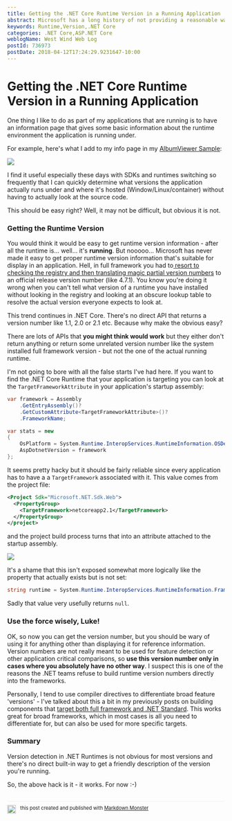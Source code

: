 ```yaml
---
title: Getting the .NET Core Runtime Version in a Running Application
abstract: Microsoft has a long history of not providing a reasonable way of looking up the version of the runtime that is hosting your applications. .NET Core is no different and in this short post I show one way you can capture a descriptive name of the runtime executing that's suitable for displaying in your application's info page.
keywords: Runtime,Version,.NET Core
categories: .NET Core,ASP.NET Core
weblogName: West Wind Web Log
postId: 736973
postDate: 2018-04-12T17:24:29.9231647-10:00
---
```

# Getting the .NET Core Runtime Version in a Running Application

One thing I like to do as part of my applications that are running is to have an information page that gives some basic information about the runtime environment the application is running under. 

For example, here's what I add to my info page in my [AlbumViewer Sample](https://github.com/RickStrahl/AlbumViewerVNext):

![](RuntimeInfo.png)

I find it useful especially these days with SDKs and runtimes switching so frequently that I can quickly determine what versions the application actually runs under and where it's hosted (Window/Linux/container) without having to actually look at the source code.

This should be easy right? Well, it may not be difficult, but obvious it is not.

### Getting the Runtime Version
You would think it would be easy to get runtime version information - after all the runtime is... well... it's **running**. But nooooo... Microsoft has never made it easy to get proper runtime version information that's suitable for display in an application. Hell, in full framework you had to[ resort to checking the registry and then translating magic partial version numbers](https://docs.microsoft.com/en-us/dotnet/framework/migration-guide/how-to-determine-which-versions-are-installed) to an official release version number (like 4.7.1). You know you're doing it wrong when you can't tell what version of a runtime you have installed without looking in the registry and looking at an obscure lookup table to resolve the actual version everyone expects to look at.

This trend continues in .NET Core. There's no direct API that returns a version number like 1.1, 2.0 or 2.1 etc. Because why make the obvious easy?

There are lots of APIs that **you might think would work** but they either don't return anything or return some unrelated version number like the system installed full framework version - but not the one of the actual running runtime.

I'm not going to bore with all the false starts I've had here. If you want to find the .NET Core Runtime that your application is targeting you can look at the `TargetFrameworkAttribute` in your application's startup assembly:

```cs
var framework = Assembly
    .GetEntryAssembly()?
    .GetCustomAttribute<TargetFrameworkAttribute>()?
    .FrameworkName;

var stats = new
{                
    OsPlatform = System.Runtime.InteropServices.RuntimeInformation.OSDescription,
    AspDotnetVersion = framework
};
```

It seems pretty hacky but it should be fairly reliable since every application has to have a a `TargetFramework` associated with it. This value comes from the project file:

```xml
<Project Sdk="Microsoft.NET.Sdk.Web">
  <PropertyGroup>
    <TargetFramework>netcoreapp2.1</TargetFramework>
  </PropertyGroup>
</project>
```

and the project build process turns that into an attribute attached to the startup assembly.

![](FrameworkTargetInAssembly.png)

It's a shame that this isn't exposed somewhat more logically like the property that actually exists but is not set:

```cs
string runtime = System.Runtime.InteropServices.RuntimeInformation.FrameworkDescription;
```

Sadly that value very usefully returns `null`.

### Use the force wisely, Luke!
OK, so now you can get the version number, but you should be wary of using it for anything other than displaying it for reference information. Version numbers are not really meant to be used for feature detection or other application critical comparisons, so **use this version number only in cases where you absolutely have no other way**. I suspect this is one of the reasons the .NET teams refuse to build runtime version numbers directly into the frameworks.

Personally, I tend to use compiler directives to differentiate broad feature 'versions' - I've talked about this a bit in my previously posts on building components that [target both full framework and .NET Standard](https://weblog.west-wind.com/posts/2017/Jun/22/MultiTargeting-and-Porting-a-NET-Library-to-NET-Core-20#Framework-Specific-Differences). This works great for broad frameworks, which in most cases is all you need to differentiate for, but can also be used for more specific targets. 

### Summary
Version detection in .NET Runtimes is not obvious for most versions and there's no direct built-in way to get a friendly description of the version you're running. 

So, the above hack is it - it works. For now :-)

<div style="margin-top: 30px;font-size: 0.8em;
            border-top: 1px solid #eee;padding-top: 8px;">
    <img src="https://markdownmonster.west-wind.com/favicon.png"
         style="height: 20px;float: left; margin-right: 10px;"/>
    this post created and published with 
    <a href="https://markdownmonster.west-wind.com" 
       target="top">Markdown Monster</a> 
</div>